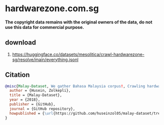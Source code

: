 # hardwarezone.com.sg

**The copyright data remains with the original owners of the data, do not use this data for commercial purpose.**

## download

1. https://huggingface.co/datasets/mesolitica/crawl-hardwarezone-sg/resolve/main/everything.jsonl

## Citation

```bibtex
@misc{Malay-Dataset, We gather Bahasa Malaysia corpus!, Crawling hardwarezone.com.sg,
  author = {Husein, Zolkepli},
  title = {Malay-Dataset},
  year = {2018},
  publisher = {GitHub},
  journal = {GitHub repository},
  howpublished = {\url{https://github.com/huseinzol05/malay-dataset/tree/master/crawl/hardwarezone.com.sg}}
}
```